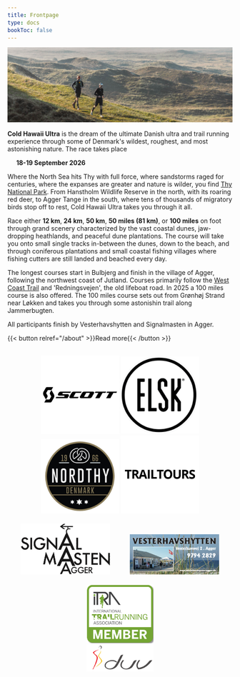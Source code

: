 ```yaml
---
title: Frontpage
type: docs
bookToc: false
---
```


![banner](/images/banner3.jpg)

**Cold Hawaii Ultra** is the dream of the ultimate Danish ultra and trail running experience through
 some of Denmark's wildest, roughest, and most astonishing nature. The race takes place

&nbsp;&nbsp;&nbsp;&nbsp; **18-19 September 2026**

<!-- {{< hint info >}} -->

<!-- A letter for all participants of Cold Hawaii Ultra 2025 can be accessed  <a href="/2025_deltagerbrev.pdf">at this link (in Danish)</a>. -->

<!-- {{< /hint >}} -->

Where the North Sea hits Thy with full force, where sandstorms raged for centuries, where the
expanses are greater and nature is wilder, you find [Thy National
Park](https://nationalparkthy.dk/). From Hanstholm Wildlife Reserve in the north, with its roaring
red deer, to Agger Tange in the south, where tens of thousands of migratory birds stop off to rest,
Cold Hawaii Ultra takes you through it all.

Race either **12 km**, **24 km**, **50 km**, **50 miles (81 km)**, or **100 miles** on foot through
grand scenery characterized by the vast coastal dunes, jaw-dropping heathlands, and peaceful dune
plantations. The course will take you onto small single tracks in-between the dunes, down to the
beach, and through coniferous plantations and small coastal fishing villages where fishing cutters
are still landed and beached every day.

The longest courses start in Bulbjerg and finish in the village of Agger, following the northwest
coast of Jutland. Courses primarily follow the [West Coast
Trail](https://naturstyrelsen.dk/naturoplevelser/naturguider/vestkyststien/) and 'Redningsvejen',
the old lifeboat road. In 2025 a 100 miles course is also offered. The 100 miles course sets out from
Grønhøj Strand near Løkken and takes you through some astonishin trail along Jammerbugten.

All participants finish by Vesterhavshytten and Signalmasten in Agger.


{{< button relref="/about" >}}Read more{{< /button >}}
<!-- {{< button href="https://my.raceresult.com/311431/registration" >}}Go to registration{{< /button >}} -->

<br>


<center>
<!-- <a href="https://www.viabiler.dk/afdelinger/silkeborg-ford-mazda-suzuki/" target="_blank"><img src="/viabiler.png" width="175px" /></a> -->
<a href="https://www.scott-sports.com" target="_blank"><img src="/scott-logo.png" width="175px" /></a>
<a href="https://www.elsk.com/" target="_blank"><img src="/logo_elsk.png" width="175px" /></a>
<a href="https://nordthy.com/" target="_blank"><img src="/nordthy.png" width="175px" /></a>
<a href="https://www.trailtours.dk/" target="_blank"><img src="/trailtours.png" width="175px" /></a>
<br>
<a href="https://signalmasten-agger.dk/" target="_blank"><img src="/signalmasten.png" width="200px" style="margin: 20px"/></a>
<a href="https://vesterhavshytten-agger.dk/" target="_blank"><img src="/logo_vesterhavshytten.png" width="200px" style="margin: 20px"/></a>
<a href="https://itra.run/Races/RaceDetails/89627" target="_blank"><img src="/itra_member.png" width="150px" /></a>
<br>
<a href="http://d-u-v.org" target="_blank"><img src="/duv.png" height="60px" /></a>

</center>
